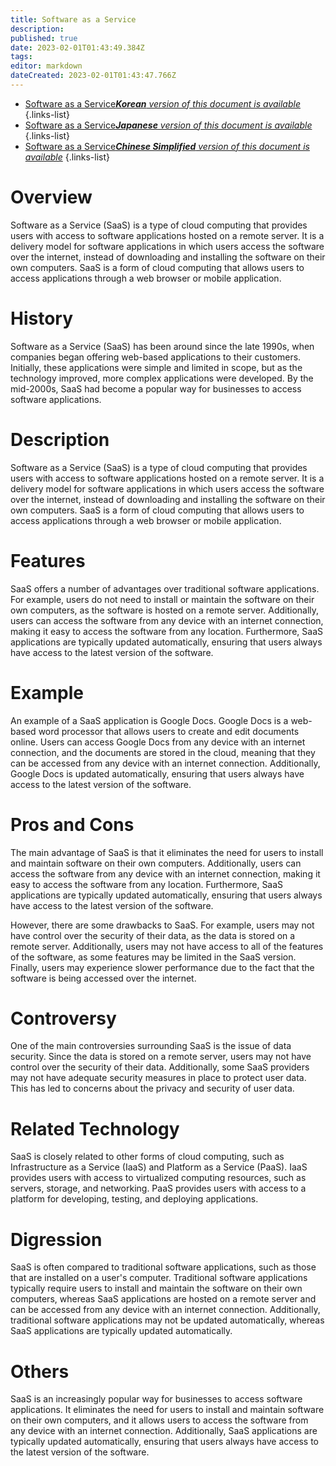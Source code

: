 ```yaml
---
title: Software as a Service
description: 
published: true
date: 2023-02-01T01:43:49.384Z
tags: 
editor: markdown
dateCreated: 2023-02-01T01:43:47.766Z
---
```


- [Software as a Service***Korean** version of this document is available*](/ko/Knowledge-base/Dictionary/software-as-a-service)
{.links-list}
- [Software as a Service***Japanese** version of this document is available*](/ja/Knowledge-base/Dictionary/software-as-a-service)
{.links-list}
- [Software as a Service***Chinese Simplified** version of this document is available*](/zh/Knowledge-base/Dictionary/software-as-a-service)
{.links-list}


# Overview
Software as a Service (SaaS) is a type of cloud computing that provides users with access to software applications hosted on a remote server. It is a delivery model for software applications in which users access the software over the internet, instead of downloading and installing the software on their own computers. SaaS is a form of cloud computing that allows users to access applications through a web browser or mobile application.

# History
Software as a Service (SaaS) has been around since the late 1990s, when companies began offering web-based applications to their customers. Initially, these applications were simple and limited in scope, but as the technology improved, more complex applications were developed. By the mid-2000s, SaaS had become a popular way for businesses to access software applications.

# Description
Software as a Service (SaaS) is a type of cloud computing that provides users with access to software applications hosted on a remote server. It is a delivery model for software applications in which users access the software over the internet, instead of downloading and installing the software on their own computers. SaaS is a form of cloud computing that allows users to access applications through a web browser or mobile application.

# Features
SaaS offers a number of advantages over traditional software applications. For example, users do not need to install or maintain the software on their own computers, as the software is hosted on a remote server. Additionally, users can access the software from any device with an internet connection, making it easy to access the software from any location. Furthermore, SaaS applications are typically updated automatically, ensuring that users always have access to the latest version of the software.

# Example
An example of a SaaS application is Google Docs. Google Docs is a web-based word processor that allows users to create and edit documents online. Users can access Google Docs from any device with an internet connection, and the documents are stored in the cloud, meaning that they can be accessed from any device with an internet connection. Additionally, Google Docs is updated automatically, ensuring that users always have access to the latest version of the software.

# Pros and Cons
The main advantage of SaaS is that it eliminates the need for users to install and maintain software on their own computers. Additionally, users can access the software from any device with an internet connection, making it easy to access the software from any location. Furthermore, SaaS applications are typically updated automatically, ensuring that users always have access to the latest version of the software.

However, there are some drawbacks to SaaS. For example, users may not have control over the security of their data, as the data is stored on a remote server. Additionally, users may not have access to all of the features of the software, as some features may be limited in the SaaS version. Finally, users may experience slower performance due to the fact that the software is being accessed over the internet.

# Controversy
One of the main controversies surrounding SaaS is the issue of data security. Since the data is stored on a remote server, users may not have control over the security of their data. Additionally, some SaaS providers may not have adequate security measures in place to protect user data. This has led to concerns about the privacy and security of user data.

# Related Technology
SaaS is closely related to other forms of cloud computing, such as Infrastructure as a Service (IaaS) and Platform as a Service (PaaS). IaaS provides users with access to virtualized computing resources, such as servers, storage, and networking. PaaS provides users with access to a platform for developing, testing, and deploying applications.

# Digression
SaaS is often compared to traditional software applications, such as those that are installed on a user's computer. Traditional software applications typically require users to install and maintain the software on their own computers, whereas SaaS applications are hosted on a remote server and can be accessed from any device with an internet connection. Additionally, traditional software applications may not be updated automatically, whereas SaaS applications are typically updated automatically.

# Others
SaaS is an increasingly popular way for businesses to access software applications. It eliminates the need for users to install and maintain software on their own computers, and it allows users to access the software from any device with an internet connection. Additionally, SaaS applications are typically updated automatically, ensuring that users always have access to the latest version of the software.